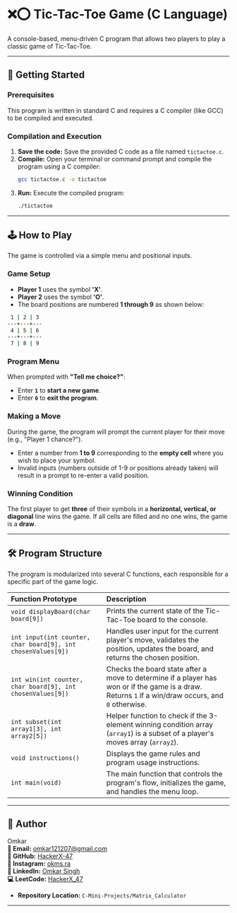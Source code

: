# ❌⭕ Tic-Tac-Toe Game (C Language)

A console-based, menu-driven C program that allows two players to play a classic game of Tic-Tac-Toe.

---

## 🚀 Getting Started

### Prerequisites

This program is written in standard C and requires a C compiler (like GCC) to be compiled and executed.

### Compilation and Execution

1.  **Save the code:** Save the provided C code as a file named `tictactoe.c`.
2.  **Compile:** Open your terminal or command prompt and compile the program using a C compiler:
    ```bash
    gcc tictactoe.c -o tictactoe
    ```
3.  **Run:** Execute the compiled program:
    ```bash
    ./tictactoe
    ```

---

## 🕹️ How to Play

The game is controlled via a simple menu and positional inputs.

### Game Setup

* **Player 1** uses the symbol **'X'**.
* **Player 2** uses the symbol **'O'**.
* The board positions are numbered **1 through 9** as shown below:
```bash
 1 | 2 | 3 
---+---+---
 4 | 5 | 6
---+---+---
 7 | 8 | 9
```
### Program Menu

When prompted with **"Tell me choice?"**:
* Enter **`1`** to **start a new game**.
* Enter **`0`** to **exit the program**.

### Making a Move

During the game, the program will prompt the current player for their move (e.g., "Player 1 chance?").
* Enter a number from **1 to 9** corresponding to the **empty cell** where you wish to place your symbol.
* Invalid inputs (numbers outside of 1-9 or positions already taken) will result in a prompt to re-enter a valid position.

### Winning Condition

The first player to get **three** of their symbols in a **horizontal, vertical, or diagonal** line wins the game. If all cells are filled and no one wins, the game is a **draw**.

---

## 🛠️ Program Structure

The program is modularized into several C functions, each responsible for a specific part of the game logic.

| Function Prototype | Description |
| :--- | :--- |
| `void displayBoard(char board[9])` | Prints the current state of the Tic-Tac-Toe board to the console. |
| `int input(int counter, char board[9], int chosenValues[9])` | Handles user input for the current player's move, validates the position, updates the board, and returns the chosen position. |
| `int win(int counter, char board[9], int chosenValues[9])` | Checks the board state after a move to determine if a player has won or if the game is a draw. Returns `1` if a win/draw occurs, and `0` otherwise. |
| `int subset(int array1[3], int array2[5])` | Helper function to check if the 3-element winning condition array (`array1`) is a subset of a player's moves array (`array2`). |
| `void instructions()` | Displays the game rules and program usage instructions. |
| `int main(void)` | The main function that controls the program's flow, initializes the game, and handles the menu loop. |

---

## 👤 Author

Omkar<br>
**📧 Email:** [omkar121207@gmail.com](mailto:omkar121207@gmail.com)  
**🐙 GitHub:** [HackerX-47](https://github.com/HackerX-47)  
**📸 Instagram:** [okms.ra](https://www.instagram.com/okms.ra/)  
**🔗 LinkedIn:** [Omkar Singh](https://www.linkedin.com/in/omkar-singh-ba2653381/)  
**💻 LeetCode:** [HackerX_47](https://leetcode.com/u/HackerX_47/)
* **Repository Location:** `C-Mini-Projects/Matrix_Calculator`

---